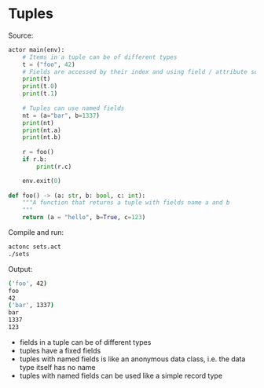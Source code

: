# Tuples

Source:
```python
actor main(env):
    # Items in a tuple can be of different types
    t = ("foo", 42)
    # Fields are accessed by their index and using field / attribute selection style:
    print(t)
    print(t.0)
    print(t.1)
    
    # Tuples can use named fields
    nt = (a="bar", b=1337)
    print(nt)
    print(nt.a)
    print(nt.b)
    
    r = foo()
    if r.b:
        print(r.c)

    env.exit(0)
    
def foo() -> (a: str, b: bool, c: int):
    """A function that returns a tuple with fields name a and b
    """
    return (a = "hello", b=True, c=123)
```

Compile and run:
```sh
actonc sets.act
./sets
```

Output:
```sh
('foo', 42)
foo
42
('bar', 1337)
bar
1337
123
```

- fields in a tuple can be of different types
- tuples have a fixed fields
- tuples with named fields is like an anonymous data class, i.e. the data type itself has no name
- tuples with named fields can be used like a simple record type
